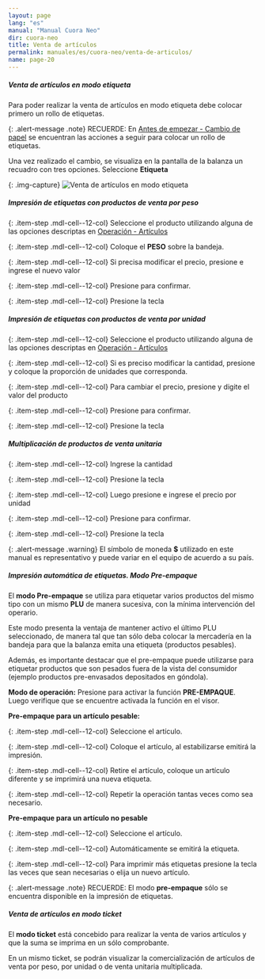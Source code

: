 ```yaml
---
layout: page
lang: "es"
manual: "Manual Cuora Neo"
dir: cuora-neo
title: Venta de artículos
permalink: manuales/es/cuora-neo/venta-de-articulos/
name: page-20
---
```

##### Venta de artículos en modo etiqueta
Para poder realizar la venta de artículos en modo etiqueta debe colocar primero un rollo de etiquetas. 

{: .alert-message .note}
RECUERDE: En [Antes de empezar - Cambio de papel](../cambio-de-papel/index.html "Antes de empezar - Cambio de papel")  se encuentran las acciones a seguir para colocar un rollo de etiquetas.

Una vez realizado el cambio, se visualiza en la pantalla de la balanza un recuadro con tres opciones. Seleccione **Etiqueta**

{: .img-capture}
![Venta de artículos en modo etiqueta](../../../../images/es/cuora-neo/cuora-neo-ventaetiqueta1.png "Venta de artículos en modo etiqueta")

##### Impresión de etiquetas con productos de venta por peso

{: .item-step  .mdl-cell--12-col} 
Seleccione el producto utilizando alguna de las opciones descriptas en [Operación - Artículos](../articulos/index.html "Operación - Artículos")

{: .item-step  .mdl-cell--12-col} 
Coloque el **PESO** sobre la bandeja.

{: .item-step  .mdl-cell--12-col} 
Si precisa modificar el precio, presione <span class="systel-tecla-28"><span class="path1"></span><span class="path2"></span><span class="path3"></span><span class="path4"></span></span> e ingrese el nuevo valor

{: .item-step  .mdl-cell--12-col} 
Presione <i class="systel-tecla-30 bg-2"></i> para confirmar.

{: .item-step  .mdl-cell--12-col} 
Presione la tecla <i class="systel-tecla-30 bg-2"></i>

##### Impresión de etiquetas con productos de venta por unidad

{: .item-step  .mdl-cell--12-col}
Seleccione el producto utilizando alguna de las opciones descriptas en [Operación - Artículos](../articulos/index.html "Operación - Artículos")

{: .item-step  .mdl-cell--12-col} 
Si es preciso modificar la cantidad, presione <i class="systel-tecla-29"></i> y coloque la proporción de unidades que corresponda.

{: .item-step  .mdl-cell--12-col} 
Para cambiar el precio, presione <span class="systel-tecla-28"><span class="path1"></span><span class="path2"></span><span class="path3"></span><span class="path4"></span></span> y digite el valor del producto 

{: .item-step  .mdl-cell--12-col} 
Presione <i class="systel-tecla-30 bg-2"></i> para confirmar.

{: .item-step  .mdl-cell--12-col} 
Presione la tecla <i class="systel-tecla-30 bg-2"></i>

##### Multiplicación de productos de venta unitaria

{: .item-step  .mdl-cell--12-col} 
Ingrese la cantidad

{: .item-step  .mdl-cell--12-col} 
Presione la tecla <i class="systel-tecla-29"></i>

{: .item-step  .mdl-cell--12-col} 
Luego presione <span class="systel-tecla-28"><span class="path1"></span><span class="path2"></span><span class="path3"></span><span class="path4"></span></span> e ingrese el precio por unidad

{: .item-step  .mdl-cell--12-col} 
Presione <i class="systel-tecla-30 bg-2"></i> para confirmar.

{: .item-step  .mdl-cell--12-col} 
Presione la tecla <i class="systel-tecla-30 bg-2"></i>

{: .alert-message .warning}
El símbolo de moneda **$** utilizado en este manual es representativo y puede variar en el equipo de acuerdo a su país.

##### Impresión automática de etiquetas. Modo Pre-empaque

El **modo Pre-empaque** se utiliza para etiquetar varios productos del mismo tipo con un mismo **PLU** de manera sucesiva, con la mínima intervención del operario.

Este modo presenta la ventaja de mantener activo el último PLU seleccionado, de manera tal que tan sólo deba colocar la mercadería en la bandeja para que la balanza emita una etiqueta (productos pesables).

Además, es importante destacar que el pre-empaque puede utilizarse para etiquetar productos que son pesados fuera de la vista del consumidor (ejemplo productos pre-envasados depositados en góndola).


**Modo de operación:**
Presione <i class="systel-tecla-3"></i> para activar la función **PRE-EMPAQUE**.
Luego verifique que se encuentre activada la función en el visor.

**Pre-empaque para un artículo pesable:**

{: .item-step  .mdl-cell--12-col} 
Seleccione el artículo.

{: .item-step  .mdl-cell--12-col} 
Coloque el artículo, al estabilizarse emitirá la impresión.

{: .item-step  .mdl-cell--12-col} 
Retire el artículo, coloque un artículo diferente y se imprimirá una nueva etiqueta.

{: .item-step  .mdl-cell--12-col} 
Repetir la operación tantas veces como sea necesario.

**Pre-empaque para un artículo no pesable**

{: .item-step  .mdl-cell--12-col} 
Seleccione el artículo.

{: .item-step  .mdl-cell--12-col} 
Automáticamente se emitirá la etiqueta.

{: .item-step  .mdl-cell--12-col} 
Para imprimir más etiquetas presione la tecla <i class="systel-tecla-30 bg-2"></i> las veces que sean necesarias o elija un nuevo artículo.

{: .alert-message .note}
RECUERDE: El modo **pre-empaque** sólo se encuentra disponible en la impresión de etiquetas.

##### Venta de artículos en modo ticket

El **modo ticket** está concebido para realizar la venta de varios artículos y que la suma se imprima en un sólo comprobante.

En un mismo ticket, se podrán visualizar la comercialización de artículos de venta por peso, por unidad o de venta unitaria multiplicada.

